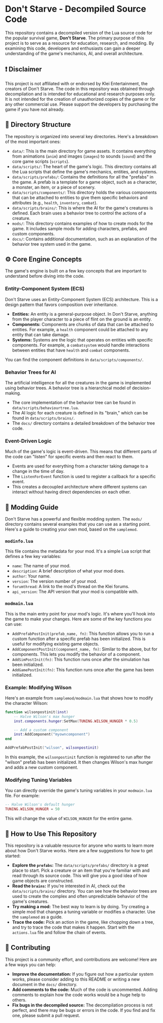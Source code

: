 # Don't Starve - Decompiled Source Code

This repository contains a decompiled version of the Lua source code for the popular survival game, **Don't Starve**. The primary purpose of this project is to serve as a resource for education, research, and modding. By examining this code, developers and enthusiasts can gain a deeper understanding of the game's mechanics, AI, and overall architecture.

## ❗ Disclaimer

This project is not affiliated with or endorsed by Klei Entertainment, the creators of Don't Starve. The code in this repository was obtained through decompilation and is intended for educational and research purposes only. It is not intended for the creation of unauthorized copies of the game or for any other commercial use. Please support the developers by purchasing the game if you have not already.

## 📁 Directory Structure

The repository is organized into several key directories. Here's a breakdown of the most important ones:

-   `data/`: This is the main directory for game assets. It contains everything from animations (`anim`) and images (`images`) to sounds (`sound`) and the core game scripts (`scripts`).
-   `data/scripts/`: The heart of the game's logic. This directory contains all the Lua scripts that define the game's mechanics, entities, and systems.
-   `data/scripts/prefabs/`: Contains the definitions for all the "prefabs" in the game. A prefab is a template for a game object, such as a character, a monster, an item, or a piece of scenery.
-   `data/scripts/components/`: This directory holds the various components that can be attached to entities to give them specific behaviors and attributes (e.g., `health`, `inventory`, `combat`).
-   `data/scripts/brains/`: This is where the AI for the game's creatures is defined. Each brain uses a behavior tree to control the actions of a creature.
-   `mods/`: This directory contains examples of how to create mods for the game. It includes sample mods for adding characters, prefabs, and custom components.
-   `docs/`: Contains additional documentation, such as an explanation of the behavior tree system used in the game.

## ⚙️ Core Engine Concepts

The game's engine is built on a few key concepts that are important to understand before diving into the code.

### Entity-Component System (ECS)

Don't Starve uses an Entity-Component System (ECS) architecture. This is a design pattern that favors composition over inheritance.

-   **Entities:** An entity is a general-purpose object. In Don't Starve, anything from the player character to a piece of flint on the ground is an entity.
-   **Components:** Components are chunks of data that can be attached to entities. For example, a `health` component could be attached to any entity that can take damage.
-   **Systems:** Systems are the logic that operates on entities with specific components. For example, a `combatsystem` would handle interactions between entities that have `health` and `combat` components.

You can find the component definitions in `data/scripts/components/`.

### Behavior Trees for AI

The artificial intelligence for all the creatures in the game is implemented using behavior trees. A behavior tree is a hierarchical model of decision-making.

-   The core implementation of the behavior tree can be found in `data/scripts/behaviourtree.lua`.
-   The AI logic for each creature is defined in its "brain," which can be found in `data/scripts/brains/`.
-   The `docs/` directory contains a detailed breakdown of the behavior tree code.

### Event-Driven Logic

Much of the game's logic is event-driven. This means that different parts of the code can "listen" for specific events and then react to them.

-   Events are used for everything from a character taking damage to a change in the time of day.
-   The `ListenForEvent` function is used to register a callback for a specific event.
-   This creates a decoupled architecture where different systems can interact without having direct dependencies on each other.

## 🔧 Modding Guide

Don't Starve has a powerful and flexible modding system. The `mods/` directory contains several examples that you can use as a starting point. Here's a guide to creating your own mod, based on the `samplemod`.

### `modinfo.lua`

This file contains the metadata for your mod. It's a simple Lua script that defines a few key variables:

-   `name`: The name of your mod.
-   `description`: A brief description of what your mod does.
-   `author`: Your name.
-   `version`: The version number of your mod.
-   `forumthread`: A link to the mod's thread on the Klei forums.
-   `api_version`: The API version that your mod is compatible with.

### `modmain.lua`

This is the main entry point for your mod's logic. It's where you'll hook into the game to make your changes. Here are some of the key functions you can use:

-   `AddPrefabPostInit(prefab_name, fn)`: This function allows you to run a custom function after a specific prefab has been initialized. This is useful for modifying existing game objects.
-   `AddComponentPostInit(component_name, fn)`: Similar to the above, but for components. This lets you modify the behavior of a component.
-   `AddSimPostInit(fn)`: This function runs once after the simulation has been initialized.
-   `AddGamePostInit(fn)`: This function runs once after the game has been initialized.

### Example: Modifying Wilson

Here's an example from `samplemod/modmain.lua` that shows how to modify the character Wilson:

```lua
function wilsonpostinit(inst)
    -- Halve Wilson's max hunger
    inst.components.hunger:SetMax(TUNING.WILSON_HUNGER * 0.5)

    -- Add a custom component
    inst:AddComponent("myowncomponent")
end

AddPrefabPostInit("wilson", wilsonpostinit)
```

In this example, the `wilsonpostinit` function is registered to run after the "wilson" prefab has been initialized. It then changes Wilson's max hunger and adds a new custom component.

### Modifying Tuning Variables

You can directly override the game's tuning variables in your `modmain.lua` file. For example:

```lua
-- Halve Wilson's default hunger
TUNING.WILSON_HUNGER = 50
```

This will change the value of `WILSON_HUNGER` for the entire game.

## 🚀 How to Use This Repository

This repository is a valuable resource for anyone who wants to learn more about how Don't Starve works. Here are a few suggestions for how to get started:

-   **Explore the `prefabs`:** The `data/scripts/prefabs/` directory is a great place to start. Pick a creature or an item that you're familiar with and read through its source code. This will give you a good idea of how game objects are constructed.
-   **Read the `brains`:** If you're interested in AI, check out the `data/scripts/brains/` directory. You can see how the behavior trees are used to create the complex and often unpredictable behavior of the game's creatures.
-   **Try making a mod:** The best way to learn is by doing. Try creating a simple mod that changes a tuning variable or modifies a character. Use the `samplemod` as a guide.
-   **Trace the code:** Pick an action in the game, like chopping down a tree, and try to trace the code that makes it happen. Start with the `actions.lua` file and follow the chain of events.

## 🙌 Contributing

This project is a community effort, and contributions are welcome! Here are a few ways you can help:

-   **Improve the documentation:** If you figure out how a particular system works, please consider adding to this README or writing a new document in the `docs/` directory.
-   **Add comments to the code:** Much of the code is uncommented. Adding comments to explain how the code works would be a huge help to others.
-   **Fix bugs in the decompiled source:** The decompilation process is not perfect, and there may be bugs or errors in the code. If you find and fix one, please submit a pull request.
